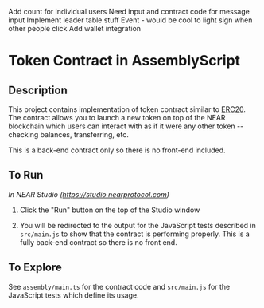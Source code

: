 Add count for individual users
Need input and contract code for message input
Implement leader table stuff
Event - would be cool to light sign when other people click
Add wallet integration

# Token Contract in AssemblyScript

## Description

This project contains implementation of token contract similar to [ERC20](https://theethereum.wiki/w/index.php/ERC20_Token_Standard). The contract allows you to launch a new token on top of the NEAR blockchain which users can interact with as if it were any other token -- checking balances, transferring, etc.

This is a back-end contract only so there is no front-end included.


## To Run

*In NEAR Studio (https://studio.nearprotocol.com)*

1. Click the "Run" button on the top of the Studio window

2. You will be redirected to the output for the JavaScript tests described in `src/main.js` to show that the contract is performing properly.  This is a fully back-end contract so there is no front end.


## To Explore

See `assembly/main.ts` for the contract code and `src/main.js` for the JavaScript tests which define its usage.
